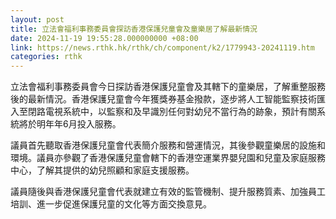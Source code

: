 ```yaml
---
layout: post
title: 立法會福利事務委員會探訪香港保護兒童會及童樂居了解最新情況
date: 2024-11-19 19:55:28.000000000 +08:00
link: https://news.rthk.hk/rthk/ch/component/k2/1779943-20241119.htm
categories: rthk
---
```


立法會福利事務委員會今日探訪香港保護兒童會及其轄下的童樂居，了解重整服務後的最新情況。香港保護兒童會今年獲獎券基金撥款，逐步將人工智能監察技術匯入至閉路電視系統中，以監察和及早識別任何對幼兒不當行為的跡象，預計有關系統將於明年年6月投入服務。

議員首先聽取香港保護兒童會代表簡介服務和營運情況，其後參觀童樂居的設施和環境。議員亦參觀了香港保護兒童會轄下的香港空運業界嬰兒園和兒童及家庭服務中心，了解其提供的幼兒照顧和家庭支援服務。

議員隨後與香港保護兒童會代表就建立有效的監管機制、提升服務質素、加強員工培訓、進一步促進保護兒童的文化等方面交換意見。
